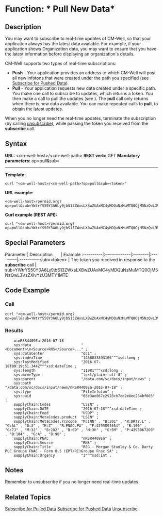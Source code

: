 # Function: * Pull New Data* #

## Description ##
You may want to subscribe to real-time updates of CM-Well, so that your application always has the latest data available. For example, if your application shows Organization data, you may want to ensure that you have the latest information before displaying an organization's details.

CM-Well supports two types of real-time subscriptions:

* **Push** - Your application provides an address to which CM-Well will post all new infotons that were created under the path you specified (see [Subscribe for Pushed Data](API.Subscribe.SubscribeForPushedData.md)).
* **Pull** - Your application requests new data created under a specific path. You make one call to subscribe to updates, which returns a token. You then make a call to pull the updates (see []()). The **pull** call only returns when there is new data available. You can make repeated calls to **pull**, to obtain the latest updates.

When you no longer need the real-time updates, terminate the subscription (by calling [unsubscribe]()), while passing the token you received from the **subscribe** call.

## Syntax ##

**URL:** \<cm-well-host\>/\<cm-well-path\>
**REST verb:** GET
**Mandatory parameters:** op=pull&sub=<token>

----------

**Template:**

    curl "<cm-well-host>/<cm-well-path>?op=pull&sub=<token>"

**URL example:** 

    <cm-well-host>/permid.org?op=pull&sub=YWtrYS50Y3A6Ly9jbS13ZWxsLXBwZUAxMC4yMDQuNzMuMTQ0OjM5NzQwL3VzZXIvYzU3MTY1MTE

**Curl example (REST API):**

    curl "<cm-well-host>/permid.org?op=pull&sub=YWtrYS50Y3A6Ly9jbS13ZWxsLXBwZUAxMC4yMDQuNzMuMTQ0OjM5NzQwL3VzZXIvYzU3MTY1MTE"

## Special Parameters ##

Parameter | Description&nbsp;&nbsp;&nbsp;&nbsp;&nbsp;&nbsp; | Example 
:----------|:-------------|:--------|:---------|:----------
sub=\<token\> | The token you received in response to the **subscribe** call | sub=YWtrYS50Y3A6Ly9jbS13ZWxsLXBwZUAxMC4yMDQuNzMuMTQ0OjM5NzQwL3VzZXIvYzU3MTY1MTE

## Code Example ##

### Call ###

    curl "<cm-well-host>/permid.org?op=pull&sub=YWtrYS50Y3A6Ly9jbS13ZWxsLXBwZUAxMC4yMDQuNzMuMTQ0OjM5NzQwL3VzZXIvYzU3MTY1MTE&format=text"

### Results ###

    	o:nRSR4409Ea-2016-07-18
        sys:data                       "<Document>\n<Source>RNS</Source>..." ;
        sys:dataCenter                 "dc1" ;
        sys:indexTime                  "1468833593106"^^xsd:long ;
        sys:lastModified               "2016-07-18T09:19:51.344Z"^^xsd:dateTime ;
        sys:length                     "11981"^^xsd:long ;
        sys:mimeType                   "text/plain; utf-8" ;
        sys:parent                     "/data.com/sc/docs/input/news" ;
        sys:path                       "/data.com/sc/docs/input/news/nRSR4409Ea-2016-07-18" ;
        sys:type                       "FileInfoton" ;
        sys:uuid                       "05e3ae867c2928cb7cd2e8ec254bf005" ;
        supplyChain:Codes              "LSEN" ;
        supplyChain:DATE               "2016-07-18"^^xsd:dateTime ;
        supplyChain:Feed               "UCDP" ;
        supplyChain:MetaCodes.product  "LSEN" ;
        supplyChain:MetaCodes.rcscode  "M:1NN" , "B:201" , "R:DRTY.L" , "G:AL" , "G:3" , "M:Z" , "R:FNAC.PA" , "P:4295897654" , "B:100" , "G:7J" , "M:32" , "B:202" , "B:69" , "M:3H" , "G:5M" , "P:4295867209" , "B:104" , "G:A" , "B:98" ;
        supplyChain:PNAC               "nRSR4409Ea" ;
        supplyChain:Source             "RNS" ;
        supplyChain:Title              "REG - Morgan Stanley & Co. Darty PLC Groupe FNAC - Form 8.5 (EPT/RI)Groupe Fnac SA" ;
        supplyChain:Urgency            "3"^^xsd:int .

## Notes ##

Remember to unsubscribe if you no longer need real-time updates.

## Related Topics ##
[Subscribe for Pulled Data](API.Subscribe.SubscribeForPulledData.md)
[Subscribe for Pushed Data](API.Subscribe.SubscribeForPushedData.md)
[Unsubscribe](API.Subscribe.Unsubscribe.md)

